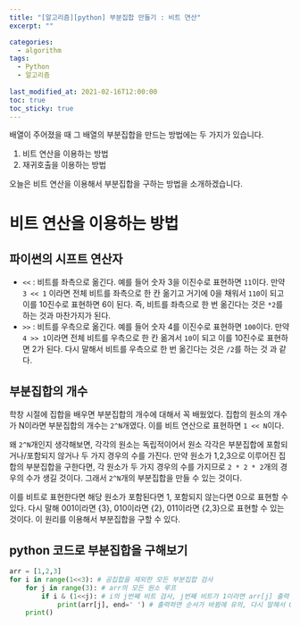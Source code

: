 ```yaml
---
title: "[알고리즘][python] 부분집합 만들기 : 비트 연산"
excerpt: ""

categories:
  - algorithm
tags:
  - Python
  - 알고리즘
 
last_modified_at: 2021-02-16T12:00:00
toc: true
toc_sticky: true
---
```


배열이 주어졌을 때 그 배열의 부분집합을 만드는 방법에는 두 가지가 있습니다.
1. 비트 연산을 이용하는 방법
2. 재귀호출을 이용하는 방법

오늘은 비트 연산을 이용해서 부분집합을 구하는 방법을 소개하겠습니다.



# 비트 연산을 이용하는 방법

## 파이썬의 시프트 연산자

- `<<` : 비트를 좌측으로 옮긴다. 예를 들어 숫자 3을 이진수로 표현하면 `11`이다. 만약 `3 << 1` 이라면 전체 비트를 좌측으로 한 칸 옮기고 거기에 0을 채워서 `110`이 되고 이를 10진수로 표현하면 6이 된다. 즉, 비트를 좌측으로 한 번 옮긴다는 것은 `*2`를 하는 것과 마찬가지가 된다.
- `>>` : 비트를 우측으로 옮긴다. 예를 들어 숫자 4를 이진수로 표현하면 `100`이다. 만약 `4 >> 1`이라면 전체 비트를 우측으로 한 칸 옮겨서 `10`이 되고 이를 10진수로 표현하면 2가 된다. 다시 말해서 비트를 우측으로 한 번 옮긴다는 것은 `/2`를 하는 것 과 같다.



## 부분집합의 개수

학창 시절에 집합을 배우면 부분집합의 개수에 대해서 꼭 배웠었다. 집합의 원소의 개수가 N이라면 부분집합의 개수는 `2^N`개였다. 이를 비트 연산으로 표현하면 `1 << N`이다.

왜 `2^N`개인지 생각해보면, 각각의 원소는 독립적이어서 원소 각각은 부분집합에 포함되거나/포함되지 않거나 두 가지 경우의 수를 가진다. 만약 원소가 1,2,3으로 이루어진 집합의 부분집합을 구한다면,   각 원소가 두 가지 경우의 수를 가지므로 `2 * 2 * 2`개의 경우의 수가 생길 것이다. 그래서 `2^N`개의 부분집합을 만들 수 있는 것이다. 

이를 비트로 표현한다면 해당 원소가 포함된다면 1, 포함되지 않는다면 0으로 표현할 수 있다. 다시 말해 001이라면 {3}, 010이라면 {2}, 011이라면 {2,3}으로 표현할 수 있는 것이다. 이 원리를 이용해서 부분집합을 구할 수 있다.



## python 코드로 부분집합을 구해보기

```python
arr = [1,2,3] 
for i in range(1<<3): # 공집합을 제외한 모든 부분집합 검사 
    for j in range(3): # arr의 모든 원소 루프
        if i & (1<<j): # i의 j번째 비트 검사, j번째 비트가 1이라면 arr[j] 출력
            print(arr[j], end=' ') # 출력하면 순서가 바뀜에 유의, 다시 말해서 0번째 비트를 검사하면 3의 위치를 검사하는데 arr[j]는 arr[0]을 말한다. 고로 1이 출력됨.
    print()
```

